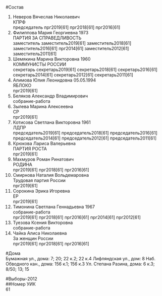 #Состав  
1. Неверов Вячеслав Николаевич  
    КПРФ  
    председатель прг2019[61] прг2018[61] прг2016[61]  
2. Филиппова Мария Георгиевна 1973  
    ПАРТИЯ ЗА СПРАВЕДЛИВОСТЬ  
    заместитель заместитель2019[61] заместитель2018[61] заместитель2016[61] прг2014[61] заместитель2012[61] заместитель2011[61]  
3. Шемякина Марина Викторовна 1960  
    КОММУНИСТЫ РОССИИ  
    секретарь секретарь2019[61] секретарь2018[61] секретарь2016[61] секретарь2014[61] секретарь2012[61] секретарь2011[61]  
4. Алимова Юлия Леонидовна 05.05.1994  
    ЯБЛОКО  
    прг2019[61]  
5. Беляков Александр Владимирович  
    собрание-работа  
6. Зылева Марина Алексеевна  
    СР  
    прг2019[61]  
7. Котисова Светлана Викторовна 1961  
    ЛДПР  
    председатель2019[61] председатель2018[61] председатель2016[61] председатель2014[61] председатель2012[61] председатель2011[61]  
8. Крюкова Лариса Валерьевна  
    ПАРТИЯ РОСТА  
    прг2019[61]  
9. Махмуров Роман Ринатович  
    РОДИНА  
    прг2019[61] прг2018[61] прг2016[61]  
10. Смирнова Наталия Вольдемаровна  
    Трудовая партия России  
    прг2019[61]  
11. Сорокина Эрика Игоревна  
    ЕР  
    прг2019[61]  
12. Тимонина Светлана Геннадьевна 1967  
    собрание-работа  
    прг2019[61] прг2018[61] прг2016[61] прг2014[61] прг2012[61]  
13. Туезова Ксения Викторовна  
    собрание-работа  
14. Чайка Алиса Николаевна  
    За женщин России  
    прг2019[61] прг2018[61] прг2016[61]  
  
#Дома  
Бумажная ул., дома: 7; 20; 22 к.2; 22 к.4 Лифляндская ул., дом: 8 Наб. Обводного кан., дома: 156 к.1; 156 к.3 Ул. Степана Разина, дома: 6 к.3; 8/50; 13; 15  
  
#Выборы-2012  
##Номер УИК  
61  
